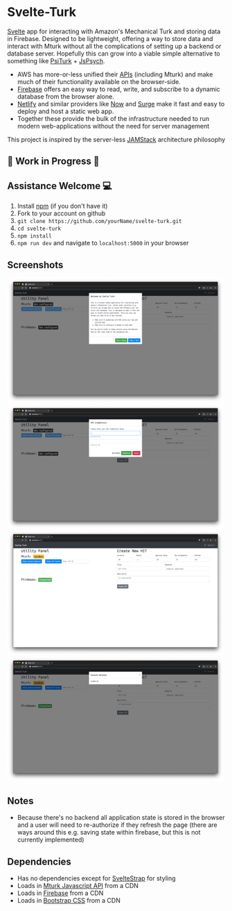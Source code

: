 # Svelte-Turk

[Svelte](https://svelte.dev/) app for interacting with Amazon's Mechanical Turk and storing data in Firebase. Designed to be lightweight, offering a way to store data and interact with Mturk without all the complications of setting up a backend or database server. Hopefully this can grow into a viable simple alternative to something like [PsiTurk](https://psiturk.org/) + [JsPsych](https://www.jspsych.org/).  

- AWS has more-or-less unified their [APIs](https://docs.aws.amazon.com/AWSJavaScriptSDK/latest/) (including Mturk) and make much of their functionality available on the browser-side.   
- [Firebase](https://firebase.google.com/docs/reference/js) offers an easy way to read, write, and subscribe to a dynamic database from the browser alone.   
- [Netlify](https://www.netlify.com/) and similar providers like [Now](https://zeit.co/) and [Surge](https://surge.sh/) make it fast and easy to deploy and host a static web app.  
- Together these provide the bulk of the infrastructure needed to run modern web-applications without the need for server management  

This project is inspired by the server-less [JAMStack](https://jamstack.org/) architecture philosophy 

 ## 🚧 Work in Progress 🚧

 ## Assistance Welcome 💻

1. Install [npm](https://www.npmjs.com/get-npm) (if you don't have it)
2. Fork to your account on github
3. `git clone https://github.com/yourName/svelte-turk.git`  
4. `cd svelte-turk`
5. `npm install` 
6. `npm run dev` and navigate to `localhost:5000` in your browser

 ## Screenshots

<img src="images/main_page.png" width="500"> 
<img src="images/aws_config.png" width="500"> 
<img src="images/connected.png" width="500"> 
<img src="images/balance_check.png" width="500"> 

## Notes

- Because there's no backend all application state is stored in the browser and a user will need to re-authorize if they refresh the page (there are ways around this e.g. saving state within firebase, but this is not currently implemented)

## Dependencies  

- Has no dependencies except for [SvelteStrap](https://bestguy.github.io/sveltestrap/?path=/story/introduction--get-started) for styling
- Loads in [Mturk Javascript API](https://docs.aws.amazon.com/AWSJavaScriptSDK/latest/) from a CDN
- Loads in [Firebase](https://firebase.google.com/docs/reference/js) from a CDN
- Loads in [Bootstrap CSS](https://getbootstrap.com/docs/4.3/getting-started/introduction/) from a CDN


